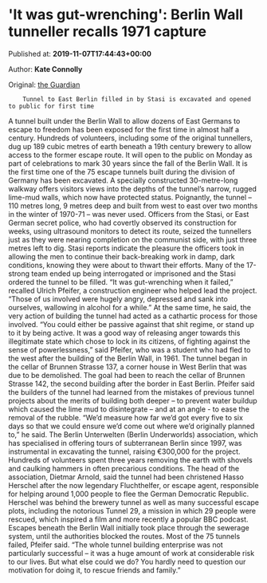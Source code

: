 
# 'It was gut-wrenching': Berlin Wall tunneller recalls 1971 capture

Published at: **2019-11-07T17:44:43+00:00**

Author: **Kate Connolly**

Original: [the Guardian](https://www.theguardian.com/world/2019/nov/07/it-was-gut-wrenching-berlin-wall-tunnellers-recall-1971-capture)


        Tunnel to East Berlin filled in by Stasi is excavated and opened to public for first time
      
A tunnel built under the Berlin Wall to allow dozens of East Germans to escape to freedom has been exposed for the first time in almost half a century.
Hundreds of volunteers, including some of the original tunnellers, dug up 189 cubic metres of earth beneath a 19th century brewery to allow access to the former escape route. It will open to the public on Monday as part of celebrations to mark 30 years since the fall of the Berlin Wall.
It is the first time one of the 75 escape tunnels built during the division of Germany has been excavated. A specially constructed 30-metre-long walkway offers visitors views into the depths of the tunnel’s narrow, rugged lime-mud walls, which now have protected status.
Poignantly, the tunnel – 110 metres long, 9 metres deep and built from west to east over two months in the winter of 1970-71 – was never used. Officers from the Stasi, or East German secret police, who had covertly observed its construction for weeks, using ultrasound monitors to detect its route, seized the tunnellers just as they were nearing completion on the communist side, with just three metres left to dig. Stasi reports indicate the pleasure the officers took in allowing the men to continue their back-breaking work in damp, dark conditions, knowing they were about to thwart their efforts.
Many of the 17-strong team ended up being interrogated or imprisoned and the Stasi ordered the tunnel to be filled.
“It was gut-wrenching when it failed,” recalled Ulrich Pfeifer, a construction engineer who helped lead the project. “Those of us involved were hugely angry, depressed and sank into ourselves, wallowing in alcohol for a while.”
At the same time, he said, the very action of building the tunnel had acted as a cathartic process for those involved.
“You could either be passive against that shit regime, or stand up to it by being active. It was a good way of releasing anger towards this illegitimate state which chose to lock in its citizens, of fighting against the sense of powerlessness,” said Pfeifer, who was a student who had fled to the west after the building of the Berlin Wall, in 1961.
The tunnel began in the cellar of Brunnen Strasse 137, a corner house in West Berlin that was due to be demolished. The goal had been to reach the cellar of Brunnen Strasse 142, the second building after the border in East Berlin.
Pfeifer said the builders of the tunnel had learned from the mistakes of previous tunnel projects about the merits of building both deeper – to prevent water buildup which caused the lime mud to disintegrate – and at an angle - to ease the removal of the rubble.
“We’d measure how far we’d got every five to six days so that we could ensure we’d come out where we’d originally planned to,” he said.
The Berlin Unterwelten (Berlin Underworlds) association, which has specialised in offering tours of subterranean Berlin since 1997, was instrumental in excavating the tunnel, raising €300,000 for the project. Hundreds of volunteers spent three years removing the earth with shovels and caulking hammers in often precarious conditions.
The head of the association, Dietmar Arnold, said the tunnel had been christened Hasso Herschel after the now legendary Fluchthelfer, or escape agent, responsible for helping around 1,000 people to flee the German Democratic Republic. Herschel was behind the brewery tunnel as well as many successful escape plots, including the notorious Tunnel 29, a mission in which 29 people were rescued, which inspired a film and more recently a popular BBC podcast.
Escapes beneath the Berlin Wall initially took place through the sewerage system, until the authorities blocked the routes.
Most of the 75 tunnels failed, Pfeifer said. “The whole tunnel building enterprise was not particularly successful – it was a huge amount of work at considerable risk to our lives. But what else could we do? You hardly need to question our motivation for doing it, to rescue friends and family.”
